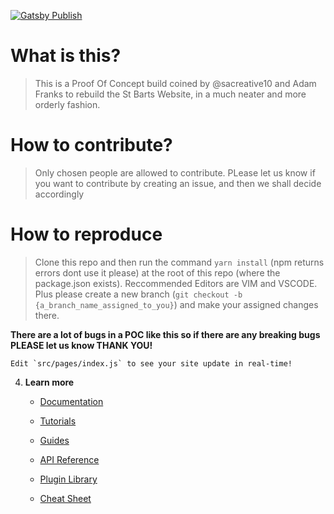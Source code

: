[![Gatsby Publish](https://github.com/sacreative10/bstb/actions/workflows/Gastby_Publish.yml/badge.svg)](https://github.com/sacreative10/bstb/actions/workflows/Gastby_Publish.yml)


# What is this?
> This is a Proof Of Concept build coined by @sacreative10 and Adam Franks to rebuild the St Barts Website, in a much neater and more orderly fashion.

# How to contribute?
> Only chosen people are allowed to contribute. PLease let us know if you want to contribute by creating an issue, and then we shall decide accordingly

# How to reproduce
> Clone this repo and then run the command ```yarn install``` (npm returns errors dont use it please) at the root of this repo (where the package.json exists). Reccommended Editors are VIM and VSCODE. 
> Plus please create a new branch (```git checkout -b {a_branch_name_assigned_to_you}```) and make your assigned changes there.

**There are a lot of bugs in a POC like this so if there are any breaking bugs PLEASE let us know THANK YOU!** 





    Edit `src/pages/index.js` to see your site update in real-time!

4.  **Learn more**

    -   [Documentation](https://www.gatsbyjs.com/docs/?utm_source=starter&utm_medium=readme&utm_campaign=minimal-starter)

    -   [Tutorials](https://www.gatsbyjs.com/tutorial/?utm_source=starter&utm_medium=readme&utm_campaign=minimal-starter)

    -   [Guides](https://www.gatsbyjs.com/tutorial/?utm_source=starter&utm_medium=readme&utm_campaign=minimal-starter)

    -   [API Reference](https://www.gatsbyjs.com/docs/api-reference/?utm_source=starter&utm_medium=readme&utm_campaign=minimal-starter)

    -   [Plugin Library](https://www.gatsbyjs.com/plugins?utm_source=starter&utm_medium=readme&utm_campaign=minimal-starter)

    -   [Cheat Sheet](https://www.gatsbyjs.com/docs/cheat-sheet/?utm_source=starter&utm_medium=readme&utm_campaign=minimal-starter)

